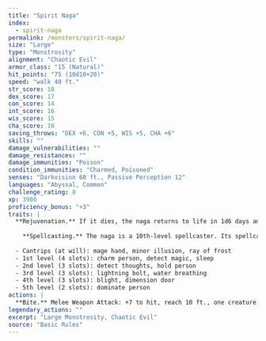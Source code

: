 ```yaml
---
title: "Spirit Naga"
index:
  - spirit-naga
permalink: /monsters/spirit-naga/
size: "Large"
type: "Monstrosity"
alignment: "Chaotic Evil"
armor_class: "15 (Natural)"
hit_points: "75 (10d10+20)"
speed: "walk 40 ft."
str_score: 18
dex_score: 17
con_score: 14
int_score: 16
wis_score: 15
cha_score: 16
saving_throws: "DEX +6, CON +5, WIS +5, CHA +6"
skills: ""
damage_vulnerabilities: ""
damage_resistances: ""
damage_immunities: "Poison"
condition_immunities: "Charmed, Poisoned"
senses: "Darkvision 60 ft., Passive Perception 12"
languages: "Abyssal, Common"
challenge_rating: 8
xp: 3900
proficiency_bonus: "+3"
traits: |
  **Rejuvenation.** If it dies, the naga returns to life in 1d6 days and regains all its hit points. Only a wish spell can prevent this trait from functioning.
    
    **Spellcasting.** The naga is a 10th-level spellcaster. Its spellcasting ability is Intelligence (spell save DC 14, +6 to hit with spell attacks), and it needs only verbal components to cast its spells. It has the following wizard spells prepared:
  
  - Cantrips (at will): mage hand, minor illusion, ray of frost
  - 1st level (4 slots): charm person, detect magic, sleep
  - 2nd level (3 slots): detect thoughts, hold person
  - 3rd level (3 slots): lightning bolt, water breathing
  - 4th level (3 slots): blight, dimension door
  - 5th level (2 slots): dominate person
actions: |
  **Bite.** Melee Weapon Attack: +7 to hit, reach 10 ft., one creature. Hit: 7 (1d6 + 4) piercing damage, and the target must make a DC 13 Constitution saving throw, taking 31 (7d8) poison damage on a failed save, or half as much damage on a successful one.  
legendary_actions: ""
excerpt: "Large Monstrosity, Chaotic Evil"
source: "Basic Rules"
---
```

